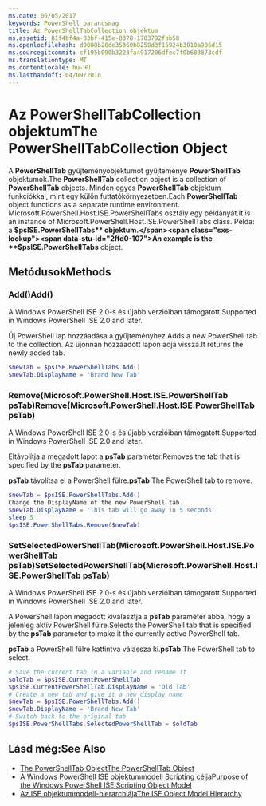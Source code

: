 ```yaml
---
ms.date: 06/05/2017
keywords: PowerShell parancsmag
title: Az PowerShellTabCollection objektum
ms.assetid: 81f4bf4a-83bf-415e-8378-1703792fbb58
ms.openlocfilehash: d9088b26de35360b8258d3f15924b3010a986d15
ms.sourcegitcommit: cf195b090b3223fa4917206dfec7f0b603873cdf
ms.translationtype: MT
ms.contentlocale: hu-HU
ms.lasthandoff: 04/09/2018
---
```

# <a name="the-powershelltabcollection-object"></a><span data-ttu-id="2ffd0-103">Az PowerShellTabCollection objektum</span><span class="sxs-lookup"><span data-stu-id="2ffd0-103">The PowerShellTabCollection Object</span></span>

<span data-ttu-id="2ffd0-104">A **PowerShellTab** gyűjteményobjektumot gyűjteménye **PowerShellTab** objektumok.</span><span class="sxs-lookup"><span data-stu-id="2ffd0-104">The **PowerShellTab** collection object is a collection of **PowerShellTab** objects.</span></span> <span data-ttu-id="2ffd0-105">Minden egyes **PowerShellTab** objektum funkciókkal, mint egy külön futtatókörnyezetben.</span><span class="sxs-lookup"><span data-stu-id="2ffd0-105">Each **PowerShellTab** object functions as a separate runtime environment.</span></span> <span data-ttu-id="2ffd0-106">Microsoft.PowerShell.Host.ISE.PowerShellTabs osztály egy példányát.</span><span class="sxs-lookup"><span data-stu-id="2ffd0-106">It is an instance of Microsoft.PowerShell.Host.ISE.PowerShellTabs class.</span></span> <span data-ttu-id="2ffd0-107">Példa: a **$psISE.PowerShellTabs** objektum.</span><span class="sxs-lookup"><span data-stu-id="2ffd0-107">An example is the **$psISE.PowerShellTabs** object.</span></span>

## <a name="methods"></a><span data-ttu-id="2ffd0-108">Metódusok</span><span class="sxs-lookup"><span data-stu-id="2ffd0-108">Methods</span></span>

### <a name="add"></a><span data-ttu-id="2ffd0-109">Add\(\)</span><span class="sxs-lookup"><span data-stu-id="2ffd0-109">Add\(\)</span></span>

<span data-ttu-id="2ffd0-110">A Windows PowerShell ISE 2.0-s és újabb verzióiban támogatott.</span><span class="sxs-lookup"><span data-stu-id="2ffd0-110">Supported in Windows PowerShell ISE 2.0 and later.</span></span>

<span data-ttu-id="2ffd0-111">Új PowerShell lap hozzáadása a gyűjteményhez.</span><span class="sxs-lookup"><span data-stu-id="2ffd0-111">Adds a new PowerShell tab to the collection.</span></span> <span data-ttu-id="2ffd0-112">Az újonnan hozzáadott lapon adja vissza.</span><span class="sxs-lookup"><span data-stu-id="2ffd0-112">It returns the newly added tab.</span></span>

```powershell
$newTab = $psISE.PowerShellTabs.Add()
$newTab.DisplayName = 'Brand New Tab'
```

### <a name="removemicrosoftpowershellhostisepowershelltab-pstab"></a><span data-ttu-id="2ffd0-113">Remove\(Microsoft.PowerShell.Host.ISE.PowerShellTab psTab\)</span><span class="sxs-lookup"><span data-stu-id="2ffd0-113">Remove\(Microsoft.PowerShell.Host.ISE.PowerShellTab psTab\)</span></span>

<span data-ttu-id="2ffd0-114">A Windows PowerShell ISE 2.0-s és újabb verzióiban támogatott.</span><span class="sxs-lookup"><span data-stu-id="2ffd0-114">Supported in Windows PowerShell ISE 2.0 and later.</span></span>

<span data-ttu-id="2ffd0-115">Eltávolítja a megadott lapot a **psTab** paraméter.</span><span class="sxs-lookup"><span data-stu-id="2ffd0-115">Removes the tab that is specified by the **psTab** parameter.</span></span>

<span data-ttu-id="2ffd0-116">**psTab** távolítsa el a PowerShell fülre.</span><span class="sxs-lookup"><span data-stu-id="2ffd0-116">**psTab** The PowerShell tab to remove.</span></span>

```powershell
$newTab = $psISE.PowerShellTabs.Add()
Change the DisplayName of the new PowerShell tab.
$newTab.DisplayName = 'This tab will go away in 5 seconds'
sleep 5
$psISE.PowerShellTabs.Remove($newTab)
```

### <a name="setselectedpowershelltabmicrosoftpowershellhostisepowershelltab-pstab"></a><span data-ttu-id="2ffd0-117">SetSelectedPowerShellTab\(Microsoft.PowerShell.Host.ISE.PowerShellTab psTab\)</span><span class="sxs-lookup"><span data-stu-id="2ffd0-117">SetSelectedPowerShellTab\(Microsoft.PowerShell.Host.ISE.PowerShellTab psTab\)</span></span>

<span data-ttu-id="2ffd0-118">A Windows PowerShell ISE 2.0-s és újabb verzióiban támogatott.</span><span class="sxs-lookup"><span data-stu-id="2ffd0-118">Supported in Windows PowerShell ISE 2.0 and later.</span></span>

<span data-ttu-id="2ffd0-119">A PowerShell lapon megadott kiválasztja a **psTab** paraméter abba, hogy a jelenleg aktív PowerShell fülre.</span><span class="sxs-lookup"><span data-stu-id="2ffd0-119">Selects the PowerShell tab that is specified by the **psTab** parameter to make it the currently active PowerShell tab.</span></span>

<span data-ttu-id="2ffd0-120">**psTab** a PowerShell fülre kattintva válassza ki.</span><span class="sxs-lookup"><span data-stu-id="2ffd0-120">**psTab** The PowerShell tab to select.</span></span>

```powershell
# Save the current tab in a variable and rename it
$oldTab = $psISE.CurrentPowerShellTab
$psISE.CurrentPowerShellTab.DisplayName = 'Old Tab'
# Create a new tab and give it a new display name
$newTab = $psISE.PowerShellTabs.Add()
$newTab.DisplayName = 'Brand New Tab'
# Switch back to the original tab
$psISE.PowerShellTabs.SelectedPowerShellTab = $oldTab
```

## <a name="see-also"></a><span data-ttu-id="2ffd0-121">Lásd még:</span><span class="sxs-lookup"><span data-stu-id="2ffd0-121">See Also</span></span>

- [<span data-ttu-id="2ffd0-122">The PowerShellTab Object</span><span class="sxs-lookup"><span data-stu-id="2ffd0-122">The PowerShellTab Object</span></span>](The-PowerShellTab-Object.md)
- [<span data-ttu-id="2ffd0-123">A Windows PowerShell ISE objektummodell Scripting célja</span><span class="sxs-lookup"><span data-stu-id="2ffd0-123">Purpose of the Windows PowerShell ISE Scripting Object Model</span></span>](Purpose-of-the-Windows-PowerShell-ISE-Scripting-Object-Model.md)
- [<span data-ttu-id="2ffd0-124">Az ISE objektummodell-hierarchiája</span><span class="sxs-lookup"><span data-stu-id="2ffd0-124">The ISE Object Model Hierarchy</span></span>](The-ISE-Object-Model-Hierarchy.md)